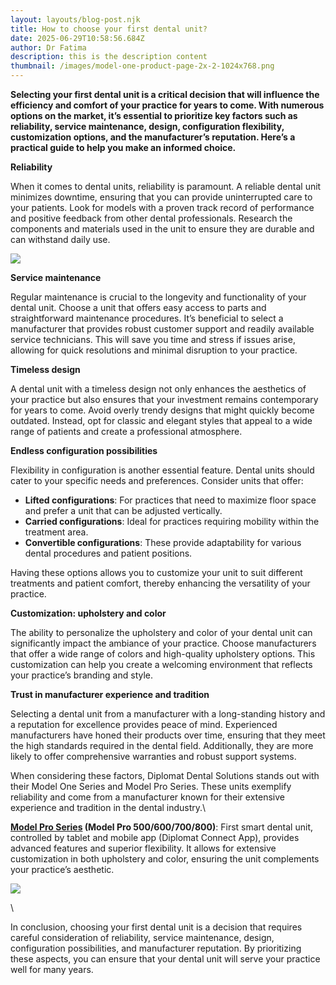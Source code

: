 ```yaml
---
layout: layouts/blog-post.njk
title: How to choose your first dental unit?
date: 2025-06-29T10:58:56.684Z
author: Dr Fatima
description: this is the description content
thumbnail: /images/model-one-product-page-2x-2-1024x768.png
---
```

<!--StartFragment-->

**Selecting your first dental unit is a critical decision that will influence the efficiency and comfort of your practice for years to come. With numerous options on the market, it’s essential to prioritize key factors such as reliability, service maintenance, design, configuration flexibility, customization options, and the manufacturer’s reputation. Here’s a practical guide to help you make an informed choice.**

**Reliability**

When it comes to dental units, reliability is paramount. A reliable dental unit minimizes downtime, ensuring that you can provide uninterrupted care to your patients. Look for models with a proven track record of performance and positive feedback from other dental professionals. Research the components and materials used in the unit to ensure they are durable and can withstand daily use.

![](/images/dsc02290-edit-1024x683.jpg)

<!--StartFragment-->

**Service maintenance**

Regular maintenance is crucial to the longevity and functionality of your dental unit. Choose a unit that offers easy access to parts and straightforward maintenance procedures. It’s beneficial to select a manufacturer that provides robust customer support and readily available service technicians. This will save you time and stress if issues arise, allowing for quick resolutions and minimal disruption to your practice.

**Timeless design**

A dental unit with a timeless design not only enhances the aesthetics of your practice but also ensures that your investment remains contemporary for years to come. Avoid overly trendy designs that might quickly become outdated. Instead, opt for classic and elegant styles that appeal to a wide range of patients and create a professional atmosphere.

**Endless configuration possibilities**

Flexibility in configuration is another essential feature. Dental units should cater to your specific needs and preferences. Consider units that offer:

* **Lifted configurations**: For practices that need to maximize floor space and prefer a unit that can be adjusted vertically.
* **Carried configurations**: Ideal for practices requiring mobility within the treatment area.
* **Convertible configurations**: These provide adaptability for various dental procedures and patient positions.

Having these options allows you to customize your unit to suit different treatments and patient comfort, thereby enhancing the versatility of your practice.

**Customization: upholstery and color**

The ability to personalize the upholstery and color of your dental unit can significantly impact the ambiance of your practice. Choose manufacturers that offer a wide range of colors and high-quality upholstery options. This customization can help you create a welcoming environment that reflects your practice’s branding and style.

**Trust in manufacturer experience and tradition**

Selecting a dental unit from a manufacturer with a long-standing history and a reputation for excellence provides peace of mind. Experienced manufacturers have honed their products over time, ensuring that they meet the high standards required in the dental field. Additionally, they are more likely to offer comprehensive warranties and robust support systems.

When considering these factors, Diplomat Dental Solutions stands out with their Model One Series and Model Pro Series. These units exemplify reliability and come from a manufacturer known for their extensive experience and tradition in the dental industry.\
<!--StartFragment-->

**[Model Pro Series](https://diplomat-dental.com/first-smart-dental-unit/) (Model Pro 500/600/700/800)**: First smart dental unit, controlled by tablet and mobile app (Diplomat Connect App), provides advanced features and superior flexibility. It allows for extensive customization in both upholstery and color, ensuring the unit complements your practice’s aesthetic.

![](/images/1-6.png)

<!--EndFragment-->\
<!--StartFragment-->

In conclusion, choosing your first dental unit is a decision that requires careful consideration of reliability, service maintenance, design, configuration possibilities, and manufacturer reputation. By prioritizing these aspects, you can ensure that your dental unit will serve your practice well for many years.

<!--EndFragment-->

<!--EndFragment-->